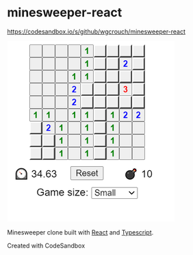 # minesweeper-react
https://codesandbox.io/s/github/wgcrouch/minesweeper-react

![](/screenshot.png?raw=true)

Minesweeper clone built with [React](https://reactjs.org/) and [Typescript](https://www.typescriptlang.org/).

Created with CodeSandbox
